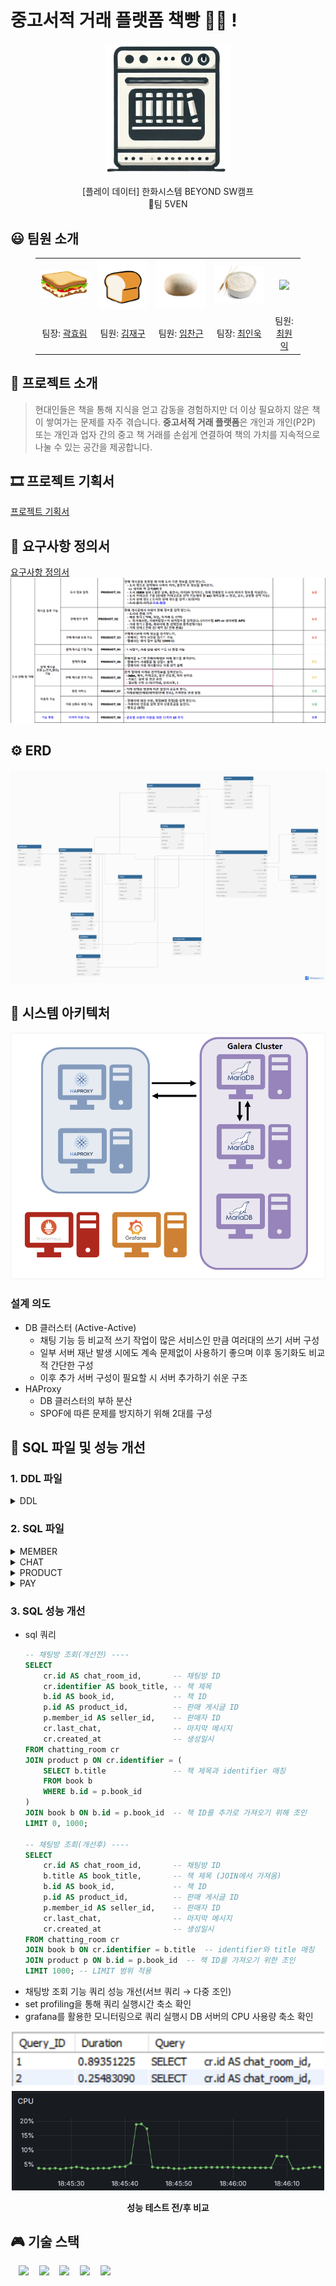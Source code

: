 # 중고서적 거래 플랫폼 책빵 📖🍞 !
<p align="middle" style="margin: 0; padding: 0;">
  <img width="200px" src="./assets/image/5ven icon.png">
</p>

<p align="middle">
[플레이 데이터] 한화시스템 BEYOND SW캠프
<br>🥪팀 5VEN
</p>

## 😃 팀원 소개

<figure>
    <table>
      <tr>
        <td align="center"><img src="./img/샌드위치.png" width="180px"/></td>
        <td align="center"><img src="./img/식빵.png" width="180px"/></td>
        <td align="center"><img src="./img/반죽.png" width="180px"/></td>
	<td align="center"><img src="./img/밀가루.png" width="180px"/></td>
        <td align="center"><img src="./img/밀.png" width="180px"/></td>
      </tr>
      <tr>
        <td align="center">팀장: <a href="https://github.com/daydeiday">곽효림</a></td>
        <td align="center">팀원: <a href="https://github.com/wkdlrn">김재구</a></td>
        <td align="center">팀원: <a href="https://github.com/ChangeunLim" >임찬근</a></td>
        <td align="center">팀장: <a href="https://github.com/InukChoi">최인욱</a></td>
	<td align="center">팀원: <a href="https://github.com/choi-won-ik" >최원익</a></td>
      </tr>
    </table>
</figure>


## 📝 프로젝트 소개

> 현대인들은 책을 통해 지식을 얻고 감동을 경험하지만 더 이상 필요하지 않은 책이 쌓여가는 문제를 자주 겪습니다. **중고서적 거래 플랫폼**은 개인과 개인(P2P) 또는 개인과 업자 간의 중고 책 거래를 손쉽게 연결하여 책의 가치를 지속적으로 나눌 수 있는 공간을 제공합니다.



## 🎞 프로젝트 기획서
[프로젝트 기획서](https://github.com/beyond-sw-camp/be12-1st-5ven-bread_book/blob/kjg/assets/5%EC%A1%B0_%ED%94%84%EB%A1%9C%EC%A0%9D%ED%8A%B8_%EA%B8%B0%ED%9A%8D%EC%84%9C_%EC%B5%9C%EC%A2%85.pdf)

## 📂 요구사항 정의서 
[요구사항 정의서](https://github.com/beyond-sw-camp/be12-1st-5ven-bread_book/blob/kjg/assets/5%EC%A1%B0_%EC%9A%94%EA%B5%AC%EC%82%AC%ED%95%AD%20%EC%A0%95%EC%9D%98%EC%84%9C.pdf)
![요구사항 정의서](https://raw.githubusercontent.com/beyond-sw-camp/be12-1st-5ven-bread_book/refs/heads/kjg/assets/image/%EC%9A%94%EA%B5%AC%EC%82%AC%ED%95%AD%20%EC%A0%95%EC%9D%98%EC%84%9C.png)
<br>

## ⚙️ ERD
![ERD](https://github.com/beyond-sw-camp/be12-1st-5ven-bread_book/blob/kjg/assets/image/5ven%20ERD.png?raw=true)
<br>

## 🔀 시스템 아키텍처
![시스템 아키텍처](https://github.com/beyond-sw-camp/be12-1st-5ven-bread_book/blob/kjg/assets/image/sa.png?raw=true)
<br>
### 설계 의도
- DB 클러스터 (Active-Active)
  - 채팅 기능 등 비교적 쓰기 작업이 많은 서비스인 만큼 여러대의 쓰기 서버 구성
  - 일부 서버 재난 발생 시에도 계속 문제없이 사용하기 좋으며 이후 동기화도 비교적 간단한 구성
  - 이후 추가 서버 구성이 필요할 시 서버 추가하기 쉬운 구조
- HAProxy
    - DB 클러스터의 부하 분산
    - SPOF에 따른 문제를 방지하기 위해 2대를 구성

## 🔎 SQL 파일 및 성능 개선
### 1. DDL 파일

<details>
<summary>DDL</summary>
<div markdown="1">

- [ddl.sql](./assets/image/ddl.sql)

</div>
</details>

### 2. SQL 파일



<details>
<summary>MEMBER</summary>
<div markdown="1">

- [member.sql](./assets/image/member.sql)

</div>
</details>

<details>
<summary>CHAT</summary>
<div markdown="1">

- [chat.sql](./assets/image/chatting.sql)

</div>
</details>


<details>
<summary>PRODUCT</summary>
<div markdown="1">

- [product.sql](./assets/image/product.sql)

</div>
</details>


<details>
<summary>PAY</summary>
<div markdown="1">

- [pay.sql](./assets/image/payment.sql)

</div>
</details>




### 3. SQL 성능 개선
- sql 쿼리
  ```sql
  -- 채팅방 조회(개선전) ----
  SELECT 
      cr.id AS chat_room_id,       -- 채팅방 ID
      cr.identifier AS book_title, -- 책 제목
      b.id AS book_id,             -- 책 ID
      p.id AS product_id,          -- 판매 게시글 ID
      p.member_id AS seller_id,    -- 판매자 ID
      cr.last_chat,                -- 마지막 메시지
      cr.created_at                -- 생성일시
  FROM chatting_room cr
  JOIN product p ON cr.identifier = (
      SELECT b.title               -- 책 제목과 identifier 매칭
      FROM book b 
      WHERE b.id = p.book_id
  )
  JOIN book b ON b.id = p.book_id  -- 책 ID를 추가로 가져오기 위해 조인
  LIMIT 0, 1000;

  -- 채팅방 조회(개선후) ----
  SELECT 
      cr.id AS chat_room_id,       -- 채팅방 ID
      b.title AS book_title,       -- 책 제목 (JOIN에서 가져옴)
      b.id AS book_id,             -- 책 ID
      p.id AS product_id,          -- 판매 게시글 ID
      p.member_id AS seller_id,    -- 판매자 ID
      cr.last_chat,                -- 마지막 메시지
      cr.created_at                -- 생성일시
  FROM chatting_room cr
  JOIN book b ON cr.identifier = b.title  -- identifier와 title 매칭
  JOIN product p ON b.id = p.book_id  -- 책 ID를 가져오기 위한 조인
  LIMIT 1000; -- LIMIT 범위 적용
  ```
- 채팅방 조회 기능 쿼리 성능 개선(서브 쿼리 → 다중 조인)
- set profiling을 통해 쿼리 실행시간 축소 확인
- grafana를 활용한 모니터링으로 쿼리 실행시 DB 서버의 CPU 사용량 축소 확인
  
<p align="middle" style="margin: 0; padding: 0;">
  <img width="500px" src="./assets/image/5ven성능개선1.png">
</p>
<p align="middle" style="margin: 0; padding: 0;">
  <img width="500px" src="./assets/image/5ven 성능개선 2.png">
</p>
<p align="middle">
  <strong>성능 테스트 전/후 비교
</p>

## 🎮 기술 스택
&nbsp;&nbsp;&nbsp;&nbsp;<img src="https://img.shields.io/badge/GitHub-181717?style=flat&logo=GitHub&logoColor=white&color=black"></a>
&nbsp;&nbsp;&nbsp;&nbsp;<img src="https://img.shields.io/badge/Git-F05032?style=flat&logo=Git&logoColor=white&color=ffa500"></a>
&nbsp;&nbsp;&nbsp;&nbsp;<img src="https://img.shields.io/badge/MariaDB-003545?style=flat&logo=MariaDB&logoColor=white"></a>
&nbsp;&nbsp;&nbsp;&nbsp;<img src="https://img.shields.io/badge/Grafana-%23F46800.svg?style=flat&logo=grafana&logoColor=white"></a>
&nbsp;&nbsp;&nbsp;&nbsp;<img src="https://img.shields.io/badge/Prometheus-E6522C?style=flat&logo=Prometheus&logoColor=white"></a>
<br>